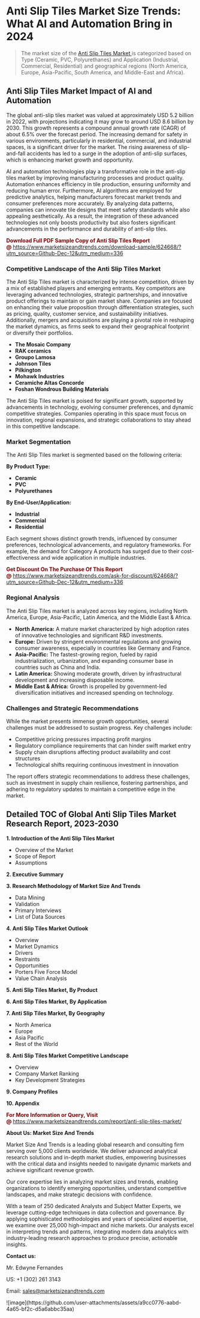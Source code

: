 <H1>Anti Slip Tiles Market Size Trends: What AI and Automation Bring in 2024</H1><blockquote><p>The market size of the <a href="https://www.marketsizeandtrends.com/download-sample/624668/?utm_source=Github-Dec-12&amp;utm_medium=336" target="_blank">Anti Slip Tiles Market </a>is categorized based on Type (Ceramic, PVC, Polyurethanes) and Application (Industrial, Commercial, Residential) and geographical regions (North America, Europe, Asia-Pacific, South America, and Middle-East and Africa).</p></blockquote><p><h2>Anti Slip Tiles Market Impact of AI and Automation</h2><p>The global anti-slip tiles market was valued at approximately USD 5.2 billion in 2022, with projections indicating it may grow to around USD 8.6 billion by 2030. This growth represents a compound annual growth rate (CAGR) of about 6.5% over the forecast period. The increasing demand for safety in various environments, particularly in residential, commercial, and industrial spaces, is a significant driver for the market. The rising awareness of slip-and-fall accidents has led to a surge in the adoption of anti-slip surfaces, which is enhancing market growth and opportunity.</p><p>AI and automation technologies play a transformative role in the anti-slip tiles market by improving manufacturing processes and product quality. Automation enhances efficiency in tile production, ensuring uniformity and reducing human error. Furthermore, AI algorithms are employed for predictive analytics, helping manufacturers forecast market trends and consumer preferences more accurately. By analyzing data patterns, companies can innovate tile designs that meet safety standards while also appealing aesthetically. As a result, the integration of these advanced technologies not only boosts productivity but also fosters significant advancements in the performance and durability of anti-slip tiles.</p></p><p><strong><span style="color: #800000;">Download Full PDF Sample Copy of Anti Slip Tiles Report @</span>&nbsp;</strong><a href="https://www.marketsizeandtrends.com/download-sample/624668/?utm_source=Github-Dec-12&amp;utm_medium=336">https://www.marketsizeandtrends.com/download-sample/624668/?utm_source=Github-Dec-12&amp;utm_medium=336</a></p><h3>Competitive Landscape of the Anti Slip Tiles Market</h3><p>The Anti Slip Tiles market is characterized by intense competition, driven by a mix of established players and emerging entrants. Key competitors are leveraging advanced technologies, strategic partnerships, and innovative product offerings to maintain or gain market share. Companies are focused on enhancing their value proposition through differentiation strategies, such as pricing, quality, customer service, and sustainability initiatives. Additionally, mergers and acquisitions are playing a pivotal role in reshaping the market dynamics, as firms seek to expand their geographical footprint or diversify their portfolios.</p><p><strong><p><ul><li>The Mosaic Company </li><li> RAK ceramics </li><li> Groupo Lamosa </li><li> Johnson Tiles </li><li> Pilkington </li><li> Mohawk Industries </li><li> Ceramiche Altas Concorde </li><li> Foshan Wondrous Building Materials</p></li></ul></p></strong></p><p>The Anti Slip Tiles market is poised for significant growth, supported by advancements in technology, evolving consumer preferences, and dynamic competitive strategies. Companies operating in this space must focus on innovation, regional expansions, and strategic collaborations to stay ahead in this competitive landscape.</p><h3>Market Segmentation</h3><p>The Anti Slip Tiles market is segmented based on the following criteria:</p><p><strong>By Product Type:</strong></p><p><strong><p><ul><li>Ceramic </li><li> PVC </li><li> Polyurethanes</p></li></ul></p></strong></p><p><strong>By End-User/Application:</strong></p><p><strong><p><ul><li>Industrial </li><li> Commercial </li><li> Residential</p></li></ul></p></strong></p><p>Each segment shows distinct growth trends, influenced by consumer preferences, technological advancements, and regulatory frameworks. For example, the demand for Category A products has surged due to their cost-effectiveness and wide application in multiple industries.</p><p><strong><span style="color: #800000;">Get Discount On The Purchase Of This Report @&nbsp;</span></strong><a href="https://www.marketsizeandtrends.com/ask-for-discount/624668/?utm_source=Github-Dec-12&amp;utm_medium=336">https://www.marketsizeandtrends.com/ask-for-discount/624668/?utm_source=Github-Dec-12&amp;utm_medium=336</a></p><h3>Regional Analysis</h3><p>The Anti Slip Tiles market is analyzed across key regions, including North America, Europe, Asia-Pacific, Latin America, and the Middle East &amp; Africa.</p><ul><li><strong>North America:</strong> A mature market characterized by high adoption rates of innovative technologies and significant R&amp;D investments.</li><li><strong>Europe:</strong> Driven by stringent environmental regulations and growing consumer awareness, especially in countries like Germany and France.</li><li><strong>Asia-Pacific:</strong> The fastest-growing region, fueled by rapid industrialization, urbanization, and expanding consumer base in countries such as China and India.</li><li><strong>Latin America:</strong> Showing moderate growth, driven by infrastructural development and increasing disposable income.</li><li><strong>Middle East &amp; Africa:</strong> Growth is propelled by government-led diversification initiatives and increased spending on technology.</li></ul><h3>Challenges and Strategic Recommendations</h3><p>While the market presents immense growth opportunities, several challenges must be addressed to sustain progress. Key challenges include:</p><ul><li>Competitive pricing pressures impacting profit margins</li><li>Regulatory compliance requirements that can hinder swift market entry</li><li>Supply chain disruptions affecting product availability and cost structures</li><li>Technological shifts requiring continuous investment in innovation</li></ul><p>The report offers strategic recommendations to address these challenges, such as investment in supply chain resilience, fostering partnerships, and adhering to regulatory updates to maintain a competitive edge in the market.</p><h2>Detailed TOC of Global Anti Slip Tiles Market Research Report, 2023-2030</h2><p><strong>1. Introduction of the Anti Slip Tiles Market</strong></p><ul><li>Overview of the Market</li><li>Scope of Report</li><li>Assumptions&nbsp;</li></ul><p><strong>2. Executive Summary</strong></p><p><strong>3. Research Methodology of <strong>Market Size And Trends</strong></strong></p><ul><li>Data Mining</li><li>Validation</li><li>Primary Interviews</li><li>List of Data Sources&nbsp;</li></ul><p><strong>4. Anti Slip Tiles Market Outlook</strong></p><ul><li>Overview</li><li>Market Dynamics</li><li>Drivers</li><li>Restraints</li><li>Opportunities</li><li>Porters Five Force Model</li><li>Value Chain Analysis&nbsp;</li></ul><p><strong>5. Anti Slip Tiles Market, By Product</strong></p><p><strong>6. Anti Slip Tiles Market, By Application</strong></p><p><strong>7. Anti Slip Tiles Market, By Geography</strong></p><ul><li>North America</li><li>Europe</li><li>Asia Pacific</li><li>Rest of the World&nbsp;</li></ul><p><strong>8. Anti Slip Tiles Market Competitive Landscape</strong></p><ul><li>Overview</li><li>Company Market Ranking</li><li>Key Development Strategies&nbsp;</li></ul><p><strong>9. Company Profiles</strong></p><p><strong>10. Appendix</strong></p><p><strong><span style="color: #800000;">For More Information or Query, Visit @&nbsp;</span></strong><a href="https://www.marketsizeandtrends.com/report/anti-slip-tiles-market/">https://www.marketsizeandtrends.com/report/anti-slip-tiles-market/</a></p><p></p><p><strong>About Us:&nbsp;Market Size And Trends</strong></p><p>Market Size And Trends&nbsp;is a leading global research and consulting firm serving over 5,000 clients worldwide. We deliver advanced analytical research solutions and in-depth market studies, empowering businesses with the critical data and insights needed to navigate dynamic markets and achieve significant revenue growth.</p><p>Our core expertise lies in analyzing market sizes and trends, enabling organizations to identify emerging opportunities, understand competitive landscapes, and make strategic decisions with confidence.</p><p>With a team of 250 dedicated Analysts and Subject Matter Experts, we leverage cutting-edge techniques in data collection and governance. By applying sophisticated methodologies and years of specialized expertise, we examine over 25,000 high-impact and niche markets. Our analysts excel in interpreting trends and patterns, integrating modern data analytics with industry-leading research approaches to produce precise, actionable insights.</p><p><strong>Contact us:</strong></p><p>Mr. Edwyne Fernandes</p><p>US: +1 (302) 261 3143</p><p>Email: <a href="mailto:sales@marketsizeandtrends.com">sales@marketsizeandtrends.com</a>&nbsp;</p>
![image](https://github.com/user-attachments/assets/a9cc0776-aabd-4a65-bf2c-d5a6abbc35aa)
